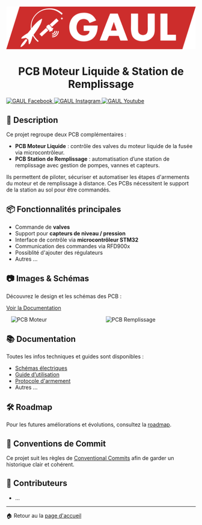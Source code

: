 [![MasterHead](Documentation/GAUL/logo-full.webp)](https://github.com/ton-org/PCB-Moteur-Liquide-Remplissage)

<h1 align="center">PCB Moteur Liquide & Station de Remplissage</h1>

<p align="left">
  <a href="https://www.facebook.com/groupeaerospatialul" target="_blank">
    <img src="https://raw.githubusercontent.com/rahuldkjain/github-profile-readme-generator/master/src/images/icons/Social/facebook.svg" alt="GAUL Facebook" height="30" width="40" />
  </a>
  <a href="https://www.instagram.com/gaul.ul/" target="_blank">
    <img src="https://raw.githubusercontent.com/rahuldkjain/github-profile-readme-generator/master/src/images/icons/Social/instagram.svg" alt="GAUL Instagram" height="30" width="40" />
  </a>
  <a href="https://www.youtube.com/@projetGAUL" target="_blank">
    <img src="https://raw.githubusercontent.com/rahuldkjain/github-profile-readme-generator/master/src/images/icons/Social/youtube.svg" alt="GAUL Youtube" height="30" width="40" />
  </a>
</p>

## 🌟 **Description**

Ce projet regroupe deux PCB complémentaires :  
- **PCB Moteur Liquide** : contrôle des valves du moteur liquide de la fusée via microcontrôleur.  
- **PCB Station de Remplissage** : automatisation d’une station de remplissage avec gestion de pompes, vannes et capteurs.  

Ils permettent de piloter, sécuriser et automatiser les étapes d'armements du moteur et de remplissage à distance. Ces PCBs nécessitent le support de la station au sol pour être commandés.

## 📦 **Fonctionnalités principales**

- Commande de **valves**
- Support pour **capteurs de niveau / pression**
- Interface de contrôle via **microcontrôleur STM32**
- Communication des commandes via RFD900x
- Possiblité d'ajouter des régulateurs
- Autres ...

## 📷 **Images & Schémas**

Découvrez le design et les schémas des PCB :  

[Voir la Documentation](./Documentation/Showcase.md)

<div style="display: flex; justify-content: space-around;">
  <img src="./Documentation/PCB/pcb_moteur.png" alt="PCB Moteur" width="45%">
  <img src="./Documentation/PCB/pcb_remplissage.png" alt="PCB Remplissage" width="45%">
</div>

## 📚 **Documentation**

Toutes les infos techniques et guides sont disponibles :  

- [Schémas électriques](./Documentation/Schemas.md)  
- [Guide d’utilisation](./Documentation/Guide.md)
- [Protocole d'armement](./Documentation/Protocole_Armement.md)
- Autres ...  

## 🛠 **Roadmap**

Pour les futures améliorations et évolutions, consultez la [roadmap](./Documentation/Roadmap.md).

## 📝 **Conventions de Commit**

Ce projet suit les règles de [Conventional Commits](https://www.conventionalcommits.org/en/v1.0.0/) afin de garder un historique clair et cohérent.


## 👥 **Contributeurs**

- ...

---

🏠 Retour au la [page d'accueil](https://github.com/GAULAvionique)
